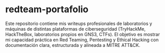 # redteam-portafolio
Este repositorio contiene mis writeups profesionales de laboratorios y máquinas de distintas plataformas de ciberseguridad (TryHackMe, HackTheBox, laboratorios propios en GNS3, CTFs). El objetivo es mostrar mi capacidad práctica en Red Teaming, Pentesting y Ethical Hacking con documentación clara, estructurada y alineada a MITRE ATT&amp;CK.

